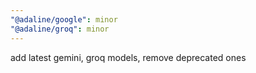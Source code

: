```yaml
---
"@adaline/google": minor
"@adaline/groq": minor
---
```


add latest gemini, groq models, remove deprecated ones
